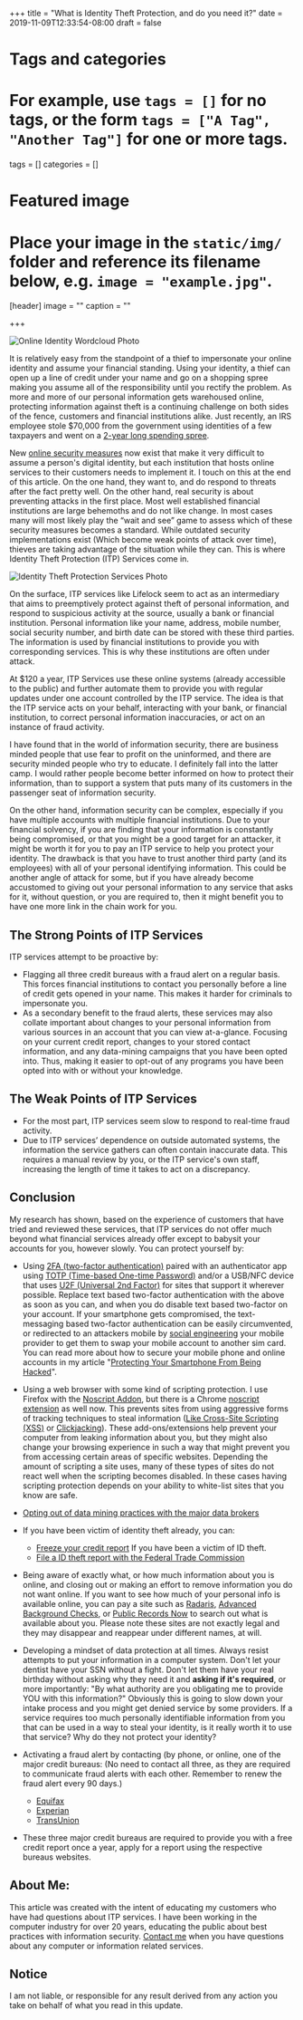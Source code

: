 +++
title = "What is Identity Theft Protection, and do you need it?"
date = 2019-11-09T12:33:54-08:00
draft = false

# Tags and categories
# For example, use `tags = []` for no tags, or the form `tags = ["A Tag", "Another Tag"]` for one or more tags.
tags = []
categories = []

# Featured image
# Place your image in the `static/img/` folder and reference its filename below, e.g. `image = "example.jpg"`.
[header]
image = ""
caption = ""

+++

![Online Identity Wordcloud Photo](/img/updates/identity-protection-services/onlineidentity.png)


It is relatively easy from the standpoint of a thief to impersonate your online identity and assume your financial standing. Using your identity, a thief can open up a line of credit under your name and go on a shopping spree making you assume all of the responsibility until you rectify the problem. As more and more of our personal information gets warehoused online, protecting information against theft is a continuing challenge on both sides of the fence, customers and financial institutions alike. Just recently, an IRS employee stole $70,000 from the government using identities of a few taxpayers and went on a [2-year long spending spree](https://qz.com/1723855/an-irs-employee-stole-identities-went-on-spending-spree/).

New [online security measures](http://www.scottrlarson.com/updates/update-smartphone-protection/) now exist that make it very difficult to assume a person's digital identity, but each institution that hosts online services to their customers needs to implement it. I touch on this at the end of this article. On the one hand, they want to, and do respond to threats after the fact pretty well. On the other hand, real security is about  preventing attacks in the first place.  Most well established financial institutions are large behemoths and do not like change. In most cases many will most likely play the “wait and see” game to assess which of these security measures becomes a standard. While outdated security implementations exist (Which become weak points of attack over time), thieves are taking advantage of the situation while they can. This is where Identity Theft Protection (ITP) Services come in.

![Identity Theft Protection Services Photo](/img/updates/identity-protection-services/identity-theft-protection-services.jpg)

On the surface, ITP services like Lifelock seem to act as an intermediary that aims to preemptively protect against theft of personal information, and respond to suspicious activity at the source, usually a bank or financial institution. Personal information like your name, address, mobile number, social security number, and birth date can be stored with these third parties. The information is used by financial institutions to provide you with corresponding services. This is why these institutions are often under attack.

At $120 a year, ITP Services use these online systems (already accessible to the public) and further automate them to provide you with regular updates under one account controlled by the ITP service. The idea is that the ITP service acts on your behalf, interacting with your bank, or financial institution, to correct personal information inaccuracies, or act on an instance of fraud activity.
 
I have found that in the world of information security, there are business minded people that use fear to profit on the uninformed, and there are security minded people who try to educate. I definitely fall into the latter camp. I would rather people become better informed on how to protect their information, than to support a system that puts many of its customers in the passenger seat of information security.

On the other hand, information security can be complex, especially if you have multiple accounts with multiple financial institutions. Due to your financial solvency, if you are finding that your information is constantly being compromised, or that you might be a good target for an attacker, it might be worth it for you to pay an ITP service to help you protect your identity. The drawback is that you have to trust another third party (and its employees) with all of your personal identifying information. This could be another angle of attack for some, but if you have already become accustomed to giving out your personal information to any service that asks for it, without question, or you are required to, then it might benefit you to have one more link in the chain work for you.


## The Strong Points of ITP Services

ITP services attempt to be proactive by: 

- Flagging all three credit bureaus with a fraud alert on a regular basis. This forces financial institutions to contact you personally before a line of credit gets opened in your name. This makes it harder for criminals to impersonate you.
- As a secondary benefit to the fraud alerts, these services may also collate important about changes to your personal information from various sources in an account that you can view at-a-glance. Focusing on your current credit report, changes to your stored contact information, and any data-mining campaigns that you have been opted into. Thus, making it easier to opt-out of any programs you have been opted into with or without your knowledge.


## The Weak Points of ITP Services

- For the most part, ITP services seem slow to respond to real-time fraud activity.
- Due to ITP services’ dependence on outside automated systems, the information the service gathers can often contain inaccurate data. This requires a manual review by you, or the ITP service's own staff, increasing the length of time it takes to act on a discrepancy.



## Conclusion

My research has shown, based on the experience of customers that have tried and reviewed these services, that ITP services do not offer much beyond what financial services already offer except to babysit your accounts for you, however slowly. You can protect yourself by:


- Using [2FA (two-factor authentication)](https://en.wikipedia.org/wiki/Multi-factor_authentication) paired with an authenticator app using [TOTP (Time-based One-time Password)](https://en.wikipedia.org/wiki/Time-based_One-time_Password_algorithm) and/or a USB/NFC device that uses [U2F (Universal 2nd Factor)](https://en.wikipedia.org/wiki/Universal_2nd_Factor) for sites that support it wherever possible. Replace text based two-factor authentication with the above as soon as you can, and when you do disable text based two-factor on your account. If your smartphone gets compromised, the text-messaging based two-factor authentication can be easily circumvented, or redirected to an attackers mobile by [social engineering](https://en.wikipedia.org/wiki/Social_engineering_(security)) your mobile provider to get them to swap your mobile account to another sim card. You can read more about how to secure your mobile phone and online accounts in my article "[Protecting Your Smartphone From Being Hacked](http://www.scottrlarson.com/updates/update-smartphone-protection/)".
- Using a web browser with some kind of scripting protection. I use Firefox with the [Noscript Addon](https://addons.mozilla.org/en-US/firefox/addon/noscript/), but there is a Chrome [noscript extension](https://chrome.google.com/webstore/detail/noscript/doojmbjmlfjjnbmnoijecmcbfeoakpjm) as well now. This prevents sites from using aggressive forms of tracking techniques to steal information \([Like Cross-Site Scripting (XSS)](https://en.wikipedia.org/wiki/Cross-site_scripting) or [Clickjacking](https://en.wikipedia.org/wiki/Clickjacking)\). These add-ons/extensions help prevent your computer from leaking information about you, but they might also change your browsing experience in such a way that might prevent you from accessing certain areas of specific websites. Depending the amount of scripting a site uses, many of these types of sites do not react well when the scripting becomes disabled.  In these cases having scripting protection depends on your ability to white-list sites that you know are safe.

- [Opting out of data mining practices with the major data brokers](https://www.stopdatamining.me/opt-out-list/)
- If you have been victim of identity theft already, you can: 
	- [Freeze your credit report]( https://www.consumer.ftc.gov/articles/0497-credit-freeze-faqs#place) If you have been a victim of ID theft.
	- [File a ID theft report with the Federal Trade Commission](https://www.identitytheft.gov/)

- Being aware of exactly what, or how much information about you is online, and closing out or making an effort to remove information you do not want online. If you want to see how much of your personal info is available online, you can pay a site such as [Radaris](https://radaris.com/), [Advanced Background Checks](https://www.advancedbackgroundchecks.com/), or [Public Records Now](https://www.publicrecordsnow.com/) to search out what is available about you. Please note these sites are not exactly legal and they may disappear and reappear under different names, at will.
- Developing a mindset of data protection at all times. Always resist attempts to put your information in a computer system. Don't let your dentist have your SSN without a fight. Don't let them have your real birthday without asking why they need it and **asking if it's required**, or more importantly: "By what authority are you obligating me to provide YOU with this information?" Obviously this is going to slow down your intake process and you might get denied service by some providers. If a service requires too much personally identifiable information from you that can be used in a way to steal your identity, is it really worth it to use that service? Why do they not protect your identity?
- Activating a fraud alert by contacting (by phone, or online, one of the major credit bureaus: (No need to contact all three, as they are required to communicate fraud alerts with each other. Remember to renew the fraud alert every 90 days.)
	- [Equifax](https://www.alerts.equifax.com/AutoFraud_Online/jsp/fraudAlert.jsp)
    - [Experian](https://www.experian.com/fraud/center.html)
    - [TransUnion](https://www.transunion.com/fraud-alerts)
- These three major credit bureaus are required to provide you with a free credit report once a year, apply for a report using the respective bureaus websites.

## About Me:

This article was created with the intent of educating my customers who have had questions about ITP services. I have been working in the computer industry for over 20 years, educating the public about best practices with information security. [Contact me](http://scottrlarson.com/#contact) when you have questions about any computer or information related services. 

## Notice

I am not liable, or responsible for any result derived from any action you take on behalf of what you read in this update.
